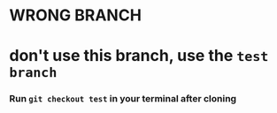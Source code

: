 # WRONG BRANCH
# don't use this branch, use the `test branch`
### Run `git checkout test` in your terminal after cloning
